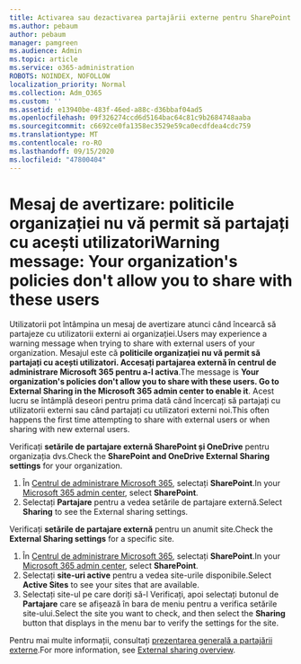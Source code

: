 ```yaml
---
title: Activarea sau dezactivarea partajării externe pentru SharePoint
ms.author: pebaum
author: pebaum
manager: pamgreen
ms.audience: Admin
ms.topic: article
ms.service: o365-administration
ROBOTS: NOINDEX, NOFOLLOW
localization_priority: Normal
ms.collection: Adm_O365
ms.custom: ''
ms.assetid: e13940be-483f-46ed-a88c-d36bbaf04ad5
ms.openlocfilehash: 09f326274ccd6d5164bac64c81c9b2684748aaba
ms.sourcegitcommit: c6692ce0fa1358ec3529e59ca0ecdfdea4cdc759
ms.translationtype: MT
ms.contentlocale: ro-RO
ms.lasthandoff: 09/15/2020
ms.locfileid: "47800404"
---
```

# <a name="warning-message-your-organizations-policies-dont-allow-you-to-share-with-these-users"></a><span data-ttu-id="bdb57-102">Mesaj de avertizare: politicile organizației nu vă permit să partajați cu acești utilizatori</span><span class="sxs-lookup"><span data-stu-id="bdb57-102">Warning message: Your organization's policies don't allow you to share with these users</span></span>

<span data-ttu-id="bdb57-103">Utilizatorii pot întâmpina un mesaj de avertizare atunci când încearcă să partajeze cu utilizatorii externi ai organizației.</span><span class="sxs-lookup"><span data-stu-id="bdb57-103">Users may experience a warning message when trying to share with external users of your organization.</span></span> <span data-ttu-id="bdb57-104">Mesajul este că **politicile organizației nu vă permit să partajați cu acești utilizatori. Accesați partajarea externă în centrul de administrare Microsoft 365 pentru a-l activa**.</span><span class="sxs-lookup"><span data-stu-id="bdb57-104">The message is **Your organization's policies don't allow you to share with these users. Go to External Sharing in the Microsoft 365 admin center to enable it**.</span></span> <span data-ttu-id="bdb57-105">Acest lucru se întâmplă deseori pentru prima dată când încercați să partajați cu utilizatorii externi sau când partajați cu utilizatori externi noi.</span><span class="sxs-lookup"><span data-stu-id="bdb57-105">This often happens the first time attempting to share with external users or when sharing with new external users.</span></span>

<span data-ttu-id="bdb57-106">Verificați **setările de partajare externă SharePoint și OneDrive** pentru organizația dvs.</span><span class="sxs-lookup"><span data-stu-id="bdb57-106">Check the **SharePoint and OneDrive External Sharing settings** for your organization.</span></span>

1. <span data-ttu-id="bdb57-107">În [Centrul de administrare Microsoft 365](https://admin.microsoft.com/AdminPortal/Home#/homepage">https://admin.microsoft.com/), selectați **SharePoint**.</span><span class="sxs-lookup"><span data-stu-id="bdb57-107">In your [Microsoft 365 admin center](https://admin.microsoft.com/AdminPortal/Home#/homepage">https://admin.microsoft.com/), select **SharePoint**.</span></span>
3. <span data-ttu-id="bdb57-108">Selectați **Partajare** pentru a vedea setările de partajare externă.</span><span class="sxs-lookup"><span data-stu-id="bdb57-108">Select **Sharing** to see the External sharing settings.</span></span>

<span data-ttu-id="bdb57-109">Verificați **setările de partajare externă** pentru un anumit site.</span><span class="sxs-lookup"><span data-stu-id="bdb57-109">Check the **External Sharing settings** for a specific site.</span></span>

1. <span data-ttu-id="bdb57-110">În [Centrul de administrare Microsoft 365](https://admin.microsoft.com/AdminPortal/Home#/homepage">https://admin.microsoft.com/), selectați **SharePoint**.</span><span class="sxs-lookup"><span data-stu-id="bdb57-110">In your [Microsoft 365 admin center](https://admin.microsoft.com/AdminPortal/Home#/homepage">https://admin.microsoft.com/), select **SharePoint**.</span></span>
2. <span data-ttu-id="bdb57-111">Selectați **site-uri active** pentru a vedea site-urile disponibile.</span><span class="sxs-lookup"><span data-stu-id="bdb57-111">Select **Active Sites** to see your sites that are available.</span></span>
3. <span data-ttu-id="bdb57-112">Selectați site-ul pe care doriți să-l Verificați, apoi selectați butonul de **Partajare** care se afișează în bara de meniu pentru a verifica setările site-ului.</span><span class="sxs-lookup"><span data-stu-id="bdb57-112">Select the site you want to check, and then select the **Sharing** button that displays in the menu bar to verify the settings for the site.</span></span>

<span data-ttu-id="bdb57-113">Pentru mai multe informații, consultați [prezentarea generală a partajării externe](https://docs.microsoft.com/sharepoint/external-sharing-overview).</span><span class="sxs-lookup"><span data-stu-id="bdb57-113">For more information, see [External sharing overview](https://docs.microsoft.com/sharepoint/external-sharing-overview).</span></span>